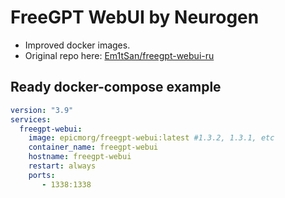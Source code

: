 # FreeGPT WebUI by Neurogen

* Improved docker images.
* Original repo here: [Em1tSan/freegpt-webui-ru](https://github.com/Em1tSan/freegpt-webui-ru)

## Ready docker-compose example

```yml
version: "3.9"
services:
  freegpt-webui:
    image: epicmorg/freegpt-webui:latest #1.3.2, 1.3.1, etc
    container_name: freegpt-webui
    hostname: freegpt-webui
    restart: always
    ports:
       - 1338:1338
```
